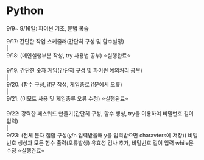 # Python 

9/9~ 9/16일: 파이썬 기초, 문법 복습

9/17: 간단한 작업 스케줄러(간단히 구성 및 함수설정)  
|  
9/18: (메인실행부분 작성, try 사용법 공부) ⭐실행완료⭐️

9/19: 간단한 숫자 게임(간단히 구성 및 파이썬 예외처리 공부)  
|  
9/20: (함수 구성, if문 작성, 게임종료 if문에서 오류)  
|  
9/21: (이모트 사용 및 게임종류 오류 수정) ⭐️실행완료⭐️

9/22: 강력한 페스워드 만들기(간단히 구성, 함수 생성, try을 이용하여 비밀번호 길이 입력)  
|  
9/23: (전체 문자 집합 구성(y/n 입력받을때 y를 입력받으면 charavters에 저장))
비밀번호 생성과 모든 함수 출력(오류발생)
유효성 검사 추가, 비밀번호 길이 입력 while문 수정 ⭐실행완료⭐️
